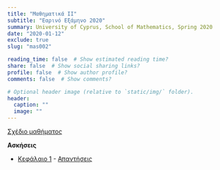 ```yaml
---
title: "Μαθηματικά ΙΙ"
subtitle: "Εαρινό Εξάμηνο 2020"
summary: University of Cyprus, School of Mathematics, Spring 2020
date: "2020-01-12"
exclude: true
slug: "mas002"

reading_time: false  # Show estimated reading time?
share: false  # Show social sharing links?
profile: false  # Show author profile?
comments: false  # Show comments?

# Optional header image (relative to `static/img/` folder).
header:
  caption: ""
  image: ""
---
```


[Σχέδιο μαθήματος](/teaching/mas002/mas_002_spring_2020_syllabus.pdf)

**Ασκήσεις**

- [Κεφάλαιο 1](/teaching/mas002/mas002_askhseis1.pdf) - [Απαντήσεις](/teaching/mas002/mas002_apanthseis1.pdf)
